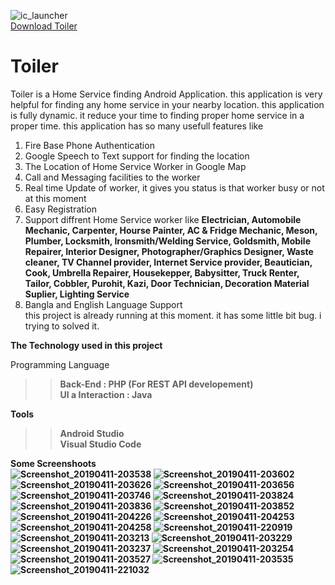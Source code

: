 ![ic_launcher](https://user-images.githubusercontent.com/21225215/55973717-fdde2a00-5ca7-11e9-9072-79509f19f6ab.png)<br>
<a href = "https://drive.google.com/file/d/1DMUg2tSipr7svBlGNcFeLN9pFP91Tpoo/view?usp=sharing">Download Toiler</a>
# Toiler
Toiler is a Home Service finding Android Application. this application is very helpful for finding any home service in your nearby location. this application is fully dynamic. it reduce your time to finding proper home service in a proper time. this application has so many usefull features like <br>
1. Fire Base Phone Authentication <br>
2. Google Speech to Text support for finding the location
3. The Location of Home Service Worker in Google Map <br>
4. Call and Messaging facilities to the worker<br>
5. Real time Update of worker, it gives you status is that worker busy or not at this moment<br>
6. Easy Registration <br>
7. Support diffrent Home Service worker like <b>Electrician, Automobile Mechanic, Carpenter, Hourse Painter, AC & Fridge Mechanic, Meson, Plumber, Locksmith, Ironsmith/Welding Service, Goldsmith, Mobile Repairer, Interior Designer, Photographer/Graphics Designer, Waste cleaner, TV Channel provider, Internet Service provider, Beautician, Cook, Umbrella Repairer, Housekepper, Babysitter, Truck Renter, Tailor, Cobbler, Purohit, Kazi, Door Technician, Decoration Material Suplier, Lighting Service</b> <br>
8. Bangla and English Language Support <br>
this project is already running at this moment. it has some little bit bug. i trying to solved it.

<b>The Technology used in this project</b> <br>
  
 Programming Language<br>
 >><b>Back-End : PHP (For REST API developement)</b><br>
 >><b>UI a Interaction : Java</b> <br>
 
 <b>Tools<b> </br>
 >> Android Studio <br>
 >> Visual Studio Code <br>
  
  <b>Some Screenshoots<b><br>
![Screenshot_20190411-203538](https://user-images.githubusercontent.com/21225215/55974267-231f6800-5ca9-11e9-90e7-306b9bbe4b7a.png) ![Screenshot_20190411-203602](https://user-images.githubusercontent.com/21225215/55974268-231f6800-5ca9-11e9-9470-e8fe98b409a6.png) ![Screenshot_20190411-203626](https://user-images.githubusercontent.com/21225215/55974269-231f6800-5ca9-11e9-95d5-597b83020ca9.png) ![Screenshot_20190411-203656](https://user-images.githubusercontent.com/21225215/55974270-23b7fe80-5ca9-11e9-8bdf-bc62b121703d.png) ![Screenshot_20190411-203746](https://user-images.githubusercontent.com/21225215/55974271-23b7fe80-5ca9-11e9-809a-5a491e3e9dac.png) ![Screenshot_20190411-203824](https://user-images.githubusercontent.com/21225215/55974272-24509500-5ca9-11e9-99c9-9d122cada4d3.png) ![Screenshot_20190411-203836](https://user-images.githubusercontent.com/21225215/55974273-24509500-5ca9-11e9-8e22-614760085eea.png) ![Screenshot_20190411-203852](https://user-images.githubusercontent.com/21225215/55974274-24509500-5ca9-11e9-9fd4-89ea8a95c532.png) ![Screenshot_20190411-204226](https://user-images.githubusercontent.com/21225215/55974276-24e92b80-5ca9-11e9-86c8-3af61c0f9382.png) ![Screenshot_20190411-204253](https://user-images.githubusercontent.com/21225215/55974277-24e92b80-5ca9-11e9-96d9-6ba23fd84fe6.png) ![Screenshot_20190411-204258](https://user-images.githubusercontent.com/21225215/55974279-2581c200-5ca9-11e9-80e5-fd9e00221367.png) ![Screenshot_20190411-220919](https://user-images.githubusercontent.com/21225215/55974280-2581c200-5ca9-11e9-951e-cd3f8f542592.png) ![Screenshot_20190411-203213](https://user-images.githubusercontent.com/21225215/55974289-274b8580-5ca9-11e9-93b0-ff8920431daa.png) ![Screenshot_20190411-203229](https://user-images.githubusercontent.com/21225215/55974292-274b8580-5ca9-11e9-80fd-8eba9e0a0fc3.png) ![Screenshot_20190411-203237](https://user-images.githubusercontent.com/21225215/55974293-27e41c00-5ca9-11e9-90fe-335edb94ecae.png) ![Screenshot_20190411-203254](https://user-images.githubusercontent.com/21225215/55974296-27e41c00-5ca9-11e9-9ecd-7ee9cc69ed65.png) ![Screenshot_20190411-203527](https://user-images.githubusercontent.com/21225215/55974297-27e41c00-5ca9-11e9-9869-4a9233c0cca2.png) ![Screenshot_20190411-203535](https://user-images.githubusercontent.com/21225215/55974299-287cb280-5ca9-11e9-8ff4-359f69a2b3f1.png)![Screenshot_20190411-221032](https://user-images.githubusercontent.com/21225215/55974281-261a5880-5ca9-11e9-8040-b658d063036f.png)
